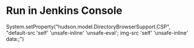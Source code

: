 # Run in Jenkins Console
System.setProperty("hudson.model.DirectoryBrowserSupport.CSP", "default-src 'self' 'unsafe-inline' 'unsafe-eval'; img-src 'self' 'unsafe-inline' data:;")
